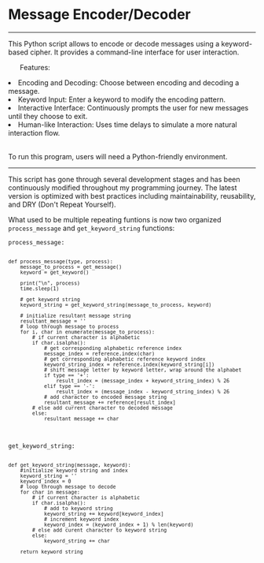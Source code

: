 <h1>Message Encoder/Decoder</h1>
<hr>
<p>This Python script allows to encode or decode messages using a keyword-based cipher. It provides a command-line interface for user interaction.</p>
<ul>Features:</ul>
<li>Encoding and Decoding: Choose between encoding and decoding a message.</li>
<li>Keyword Input: Enter a keyword to modify the encoding pattern.</li>
<li>Interactive Interface: Continuously prompts the user for new messages until they choose to exit.</li>
<li>Human-like Interaction: Uses time delays to simulate a more natural interaction flow.</li>
<br>
<p>To run this program, users will need a Python-friendly environment.</p>

<hr>
<p>This script has gone through several development stages and has been continuously modified throughout my programming journey. The latest version is optimized with best practices including maintainability, reusability, and DRY (Don't Repeat Yourself).</p>
<p>What used to be multiple repeating funtions is now two organized <code>process_message</code> and <code>get_keyword_string</code> functions:</p>
<code>process_message:

    def process_message(type, process):
        message_to_process = get_message()
        keyword = get_keyword()
        
        print("\n", process)
        time.sleep(1)

        # get keyword string
        keyword_string = get_keyword_string(message_to_process, keyword)  

        # initialize resultant message string
        resultant_message = ''
        # loop through message to process
        for i, char in enumerate(message_to_process):
            # if current character is alphabetic
            if char.isalpha():
                # get corresponding alphabetic reference index
                message_index = reference.index(char)
                # get corresponding alphabetic reference keyword index
                keyword_string_index = reference.index(keyword_string[i]) 
                # shift message letter by keyword letter, wrap around the alphabet
                if type == '+':
                    result_index = (message_index + keyword_string_index) % 26
                elif type == '-':
                    result_index = (message_index - keyword_string_index) % 26
                # add character to encoded message string
                resultant_message += reference[result_index]
            # else add current character to decoded message
            else:
                resultant_message += char

</code>
<br>
<code>get_keyword_string:

    def get_keyword_string(message, keyword):
        #initialize keyword string and index
        keyword_string = ''
        keyword_index = 0
        # loop through message to decode
        for char in message:
            # if current character is alphabetic
            if char.isalpha():
                # add to keyword string
                keyword_string += keyword[keyword_index]
                # increment keyword index
                keyword_index = (keyword_index + 1) % len(keyword)  
            # else add curent character to keyword string 
            else:
                keyword_string += char
        
        return keyword_string

</code>